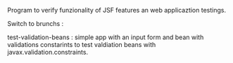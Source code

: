 Program to verify funzionality of JSF features an web applicaztion testings.


Switch to brunchs :


test-validation-beans  : simple app with an input form and bean with validations
                      constarints to test  valdiation beans with
                      javax.validation.constraints.
